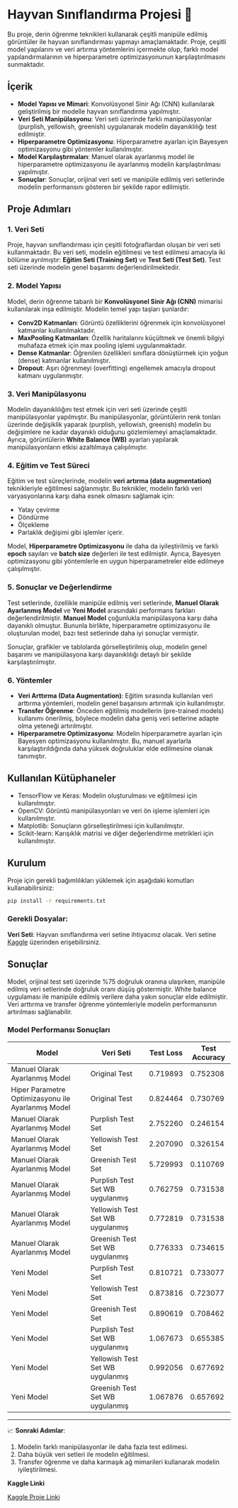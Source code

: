 # Hayvan Sınıflandırma Projesi 🐾

Bu proje, derin öğrenme teknikleri kullanarak çeşitli manipüle edilmiş görüntüler ile hayvan sınıflandırması yapmayı amaçlamaktadır. Proje, çeşitli model yapılarını ve veri artırma yöntemlerini içermekte olup, farklı model yapılandırmalarının ve hiperparametre optimizasyonunun karşılaştırılmasını sunmaktadır.

## İçerik

- **Model Yapısı ve Mimari**: Konvolüsyonel Sinir Ağı (CNN) kullanılarak geliştirilmiş bir modelle hayvan sınıflandırma yapılmıştır.
- **Veri Seti Manipülasyonu**: Veri seti üzerinde farklı manipülasyonlar (purplish, yellowish, greenish) uygulanarak modelin dayanıklılığı test edilmiştir.
- **Hiperparametre Optimizasyonu**: Hiperparametre ayarları için Bayesyen optimizasyonu gibi yöntemler kullanılmıştır.
- **Model Karşılaştırmaları**: Manuel olarak ayarlanmış model ile hiperparametre optimizasyonu ile ayarlanmış modelin karşılaştırılması yapılmıştır.
- **Sonuçlar**: Sonuçlar, orijinal veri seti ve manipüle edilmiş veri setlerinde modelin performansını gösteren bir şekilde rapor edilmiştir.

## Proje Adımları

### 1. Veri Seti
Proje, hayvan sınıflandırması için çeşitli fotoğraflardan oluşan bir veri seti kullanmaktadır. Bu veri seti, modelin eğitilmesi ve test edilmesi amacıyla iki bölüme ayrılmıştır: **Eğitim Seti (Training Set)** ve **Test Seti (Test Set)**. Test seti üzerinde modelin genel başarımı değerlendirilmektedir.

### 2. Model Yapısı
Model, derin öğrenme tabanlı bir **Konvolüsyonel Sinir Ağı (CNN)** mimarisi kullanılarak inşa edilmiştir. Modelin temel yapı taşları şunlardır:

- **Conv2D Katmanları**: Görüntü özelliklerini öğrenmek için konvolüsyonel katmanlar kullanılmaktadır.
- **MaxPooling Katmanları**: Özellik haritalarını küçültmek ve önemli bilgiyi muhafaza etmek için max pooling işlemi uygulanmaktadır.
- **Dense Katmanlar**: Öğrenilen özellikleri sınıflara dönüştürmek için yoğun (dense) katmanlar kullanılmıştır.
- **Dropout**: Aşırı öğrenmeyi (overfitting) engellemek amacıyla dropout katmanı uygulanmıştır.
  
### 3. Veri Manipülasyonu
Modelin dayanıklılığını test etmek için veri seti üzerinde çeşitli manipülasyonlar yapılmıştır. Bu manipülasyonlar, görüntülerin renk tonları üzerinde değişiklik yaparak (purplish, yellowish, greenish) modelin bu değişimlere ne kadar dayanıklı olduğunu gözlemlemeyi amaçlamaktadır. Ayrıca, görüntülerin **White Balance (WB)** ayarları yapılarak manipülasyonların etkisi azaltılmaya çalışılmıştır.

### 4. Eğitim ve Test Süreci
Eğitim ve test süreçlerinde, modelin **veri artırma (data augmentation)** teknikleriyle eğitilmesi sağlanmıştır. Bu teknikler, modelin farklı veri varyasyonlarına karşı daha esnek olmasını sağlamak için:
- Yatay çevirme
- Döndürme
- Ölçekleme
- Parlaklık değişimi
gibi işlemler içerir.

Model, **Hiperparametre Optimizasyonu** ile daha da iyileştirilmiş ve farklı **epoch** sayıları ve **batch size** değerleri ile test edilmiştir. Ayrıca, Bayesyen optimizasyonu gibi yöntemlerle en uygun hiperparametreler elde edilmeye çalışılmıştır.

### 5. Sonuçlar ve Değerlendirme
Test setlerinde, özellikle manipüle edilmiş veri setlerinde, **Manuel Olarak Ayarlanmış Model** ve **Yeni Model** arasındaki performans farkları değerlendirilmiştir. **Manuel Model** çoğunlukla manipülasyona karşı daha dayanıklı olmuştur. Bununla birlikte, hiperparametre optimizasyonu ile oluşturulan model, bazı test setlerinde daha iyi sonuçlar vermiştir.

Sonuçlar, grafikler ve tablolarda görselleştirilmiş olup, modelin genel başarımı ve manipülasyona karşı dayanıklılığı detaylı bir şekilde karşılaştırılmıştır.

### 6. Yöntemler
- **Veri Arttırma (Data Augmentation)**: Eğitim sırasında kullanılan veri arttırma yöntemleri, modelin genel başarısını artırmak için kullanılmıştır.
- **Transfer Öğrenme**: Önceden eğitilmiş modellerin (pre-trained models) kullanımı önerilmiş, böylece modelin daha geniş veri setlerine adapte olma yeteneği artırılmıştır.
- **Hiperparametre Optimizasyonu**: Modelin hiperparametre ayarları için Bayesyen optimizasyonu kullanılmıştır. Bu, manuel ayarlarla karşılaştırıldığında daha yüksek doğruluklar elde edilmesine olanak tanımıştır.

## Kullanılan Kütüphaneler
- TensorFlow ve Keras: Modelin oluşturulması ve eğitilmesi için kullanılmıştır.
- OpenCV: Görüntü manipülasyonları ve veri ön işleme işlemleri için kullanılmıştır.
- Matplotlib: Sonuçların görselleştirilmesi için kullanılmıştır.
- Scikit-learn: Karışıklık matrisi ve diğer değerlendirme metrikleri için kullanılmıştır.

## Kurulum

Proje için gerekli bağımlılıkları yüklemek için aşağıdaki komutları kullanabilirsiniz:

```bash
pip install -r requirements.txt
```

### Gerekli Dosyalar:

**Veri Seti**: Hayvan sınıflandırma veri setine ihtiyacınız olacak. Veri setine [Kaggle](https://www.kaggle.com/datasets/rrebirrth/animals-with-attributes-2/data) üzerinden erişebilirsiniz.

## Sonuçlar

Model, orijinal test seti üzerinde %75 doğruluk oranına ulaşırken, manipüle edilmiş veri setlerinde doğruluk oranı düşüş göstermiştir. White balance uygulaması ile manipüle edilmiş verilere daha yakın sonuçlar elde edilmiştir. Veri arttırma ve transfer öğrenme yöntemleriyle modelin performansının artırılması sağlanabilir.

### Model Performansı Sonuçları

| Model                                        | Veri Seti                      | Test Loss | Test Accuracy |
|----------------------------------------------|--------------------------------|-----------|---------------|
| Manuel Olarak Ayarlanmış Model              | Original Test                  | 0.719893  | 0.752308      |
| Hiper Parametre Optimizasyonu ile Ayarlanmış Model | Original Test                  | 0.824464  | 0.730769      |
| Manuel Olarak Ayarlanmış Model              | Purplish Test Set              | 2.752260  | 0.246154      |
| Manuel Olarak Ayarlanmış Model              | Yellowish Test Set             | 2.207090  | 0.326154      |
| Manuel Olarak Ayarlanmış Model              | Greenish Test Set              | 5.729993  | 0.110769      |
| Manuel Olarak Ayarlanmış Model              | Purplish Test Set WB uygulanmış | 0.762759  | 0.731538      |
| Manuel Olarak Ayarlanmış Model              | Yellowish Test Set WB uygulanmış | 0.772819  | 0.731538      |
| Manuel Olarak Ayarlanmış Model              | Greenish Test Set WB uygulanmış | 0.776333  | 0.734615      |
| Yeni Model                                   | Purplish Test Set              | 0.810721  | 0.733077      |
| Yeni Model                                   | Yellowish Test Set             | 0.873816  | 0.723077      |
| Yeni Model                                   | Greenish Test Set              | 0.890619  | 0.708462      |
| Yeni Model                                   | Purplish Test Set WB uygulanmış | 1.067673  | 0.655385      |
| Yeni Model                                   | Yellowish Test Set WB uygulanmış | 0.992056  | 0.677692      |
| Yeni Model                                   | Greenish Test Set WB uygulanmış | 1.067876  | 0.657692      |

---

📈 **Sonraki Adımlar**: 
1. Modelin farklı manipülasyonlar ile daha fazla test edilmesi.
2. Daha büyük veri setleri ile modelin eğitilmesi.
3. Transfer öğrenme ve daha karmaşık ağ mimarileri kullanarak modelin iyileştirilmesi.


**Kaggle Linki**

[Kaggle Proje Linki](https://www.kaggle.com/code/muhammetalivarlik/animalclassification)
